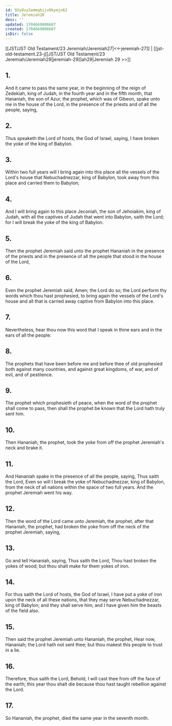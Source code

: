 ```yaml
---
id: 92y8vy2emmqbijv0kymjo62
title: Jeremiah28
desc: ''
updated: 1704669006687
created: 1704669006687
isDir: false
---
```

[[JST/JST Old Testament/23 Jeremiah/Jeremiah27|<<-jeremiah-27]] | [[jst-old-testament.23-j[[JST/JST Old Testament/23 Jeremiah/Jeremiah29|jeremiah-29]]ah29|Jeremiah 29 >>]]
## 1.
And it came to pass the same year, in the beginning of the reign of Zedekiah, king of Judah, in the fourth year and in the fifth month, that Hananiah, the son of Azur, the prophet, which was of Gibeon, spake unto me in the house of the Lord, in the presence of the priests and of all the people, saying,
## 2.
Thus speaketh the Lord of hosts, the God of Israel, saying, I have broken the yoke of the king of Babylon.
## 3.
Within two full years will I bring again into this place all the vessels of the Lord\'s house that Nebuchadnezzar, king of Babylon, took away from this place and carried them to Babylon;
## 4.
And I will bring again to this place Jeconiah, the son of Jehoiakim, king of Judah, with all the captives of Judah that went into Babylon, saith the Lord; for I will break the yoke of the king of Babylon.
## 5.
Then the prophet Jeremiah said unto the prophet Hananiah in the presence of the priests and in the presence of all the people that stood in the house of the Lord,
## 6.
Even the prophet Jeremiah said, Amen; the Lord do so; the Lord perform thy words which thou hast prophesied, to bring again the vessels of the Lord\'s house and all that is carried away captive from Babylon into this place.
## 7.
Nevertheless, hear thou now this word that I speak in thine ears and in the ears of all the people:
## 8.
The prophets that have been before me and before thee of old prophesied both against many countries, and against great kingdoms, of war, and of evil, and of pestilence.
## 9.
The prophet which prophesieth of peace, when the word of the prophet shall come to pass, then shall the prophet be known that the Lord hath truly sent him.
## 10.
Then Hananiah, the prophet, took the yoke from off the prophet Jeremiah\'s neck and brake it.
## 11.
And Hananiah spake in the presence of all the people, saying, Thus saith the Lord, Even so will I break the yoke of Nebuchadnezzar, king of Babylon, from the neck of all nations within the space of two full years. And the prophet Jeremiah went his way.
## 12.
Then the word of the Lord came unto Jeremiah, the prophet, after that Hananiah, the prophet, had broken the yoke from off the neck of the prophet Jeremiah, saying,
## 13.
Go and tell Hananiah, saying, Thus saith the Lord, Thou hast broken the yokes of wood; but thou shalt make for them yokes of iron.
## 14.
For thus saith the Lord of hosts, the God of Israel, I have put a yoke of iron upon the neck of all these nations, that they may serve Nebuchadnezzar, king of Babylon; and they shall serve him; and I have given him the beasts of the field also.
## 15.
Then said the prophet Jeremiah unto Hananiah, the prophet, Hear now, Hananiah; the Lord hath not sent thee; but thou makest this people to trust in a lie.
## 16.
Therefore, thus saith the Lord, Behold, I will cast thee from off the face of the earth; this year thou shalt die because thou hast taught rebellion against the Lord.
## 17.
So Hananiah, the prophet, died the same year in the seventh month.

